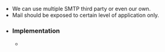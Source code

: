 - We can use multiple SMTP third party or even our own.
- Mail should be exposed to certain level of application only.
- ### Implementation
	-